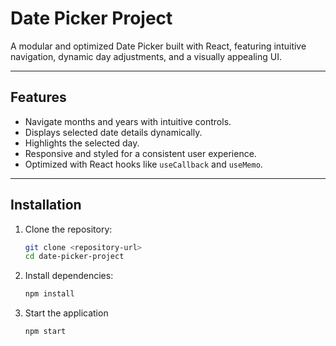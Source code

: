 # Date Picker Project

A modular and optimized Date Picker built with React, featuring intuitive navigation, dynamic day adjustments, and a visually appealing UI.

---

## Features

- Navigate months and years with intuitive controls.
- Displays selected date details dynamically.
- Highlights the selected day.
- Responsive and styled for a consistent user experience.
- Optimized with React hooks like `useCallback` and `useMemo`.

---

## Installation

1. Clone the repository:
   ```bash
   git clone <repository-url>
   cd date-picker-project
   
2. Install dependencies:
    ```bash
   npm install
4. Start the application
    ```bash
   npm start

   

